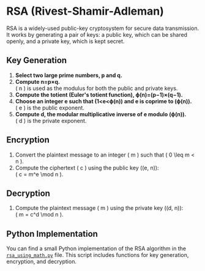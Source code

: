 # RSA (Rivest-Shamir-Adleman)

RSA is a widely-used public-key cryptosystem for secure data transmission. It works by generating a pair of keys: a public key, which can be shared openly, and a private key, which is kept secret.

## Key Generation

1. **Select two large prime numbers, p and q.**
2. **Compute n=p×q.**  
   \( n \) is used as the modulus for both the public and private keys.
3. **Compute the totient (Euler's totient function), ϕ(n)=(p−1)×(q−1).**
4. **Choose an integer e such that \(1<e<ϕ(n)\) and e is coprime to \(ϕ(n)\).**  
   \( e \) is the public exponent.
5. **Compute d, the modular multiplicative inverse of e modulo \(ϕ(n)\).**  
   \( d \) is the private exponent.

## Encryption

1. Convert the plaintext message to an integer \( m \) such that \( 0 \leq m < n \).
2. Compute the ciphertext \( c \) using the public key \((e, n)\):  
  \( c = m^e \mod n \).

## Decryption

1. Compute the plaintext message \( m \) using the private key \((d, n)\):  
  \( m = c^d \mod n \).

## Python Implementation

You can find a small Python implementation of the RSA algorithm in the [`rsa_using_math.py`](./rsa_using_math.py) file. This script includes functions for key generation, encryption, and decryption.